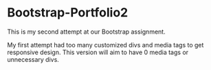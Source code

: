 # Bootstrap-Portfolio2
This is my second attempt at our Bootstrap assignment.

My first attempt had too many customized divs and media tags to get responsive design.
This version will aim to have 0 media tags or unnecessary divs.
